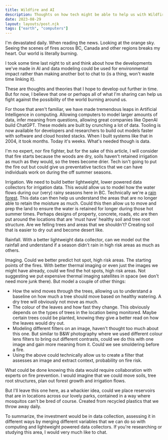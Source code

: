```yaml
---
title: Wildfire and AI
description: Thoughts on how tech might be able to help us with Wildfires in the long run
date: 2023-08-29
layout: layouts/post.njk
tags: ["earth", "computers"]
---
```


I'm devastated daily. When reading the news. Looking at the orange sky. Seeing the scenes of fires across BC, Canada and other regions breaks my heart. Our world is literally burning.

I took some time last night to sit and think about how the developments we've made in AI and data modeling could be used for environmental impact rather than making another bot to chat to (is a thing, won't waste time linking it).

These are thoughts and theories that I hope to develop out further in time. But for now, I believe that one or perhaps all of what I'm sharing can help us fight against the possibility of the world burning around us.

For those that aren't familiar, we have made tremendous leaps in Artificial Intelligence in computing. Allowing computers to model larger amounts of data, infer meaning from questions, allowing great companies like OpenAI build ChatGPT. These models are built by crunching a lot of data. Tooling is now available for developers and researchers to build out models faster with software and cloud hosted stacks. When I built systems like that in 2004, it took months. Today it's weeks. What's needed though is data.

I'm no expert, nor fire fighter, but for the sake of this article, I will consider that fire starts because the woods are dry, soils haven't retained irrigation as much as they would, so the trees become drier. Tech isn't going to put the fire out but could give us preventative tactics that we can have individuals work on during the off summer seasons.

Irrigation. We need to build better lightweight, lower powered data collectors for irrigation data. This would allow us to model how the water flows during our (very) rainy seasons here in BC. Technically we're a [rain forest](https://www.hellobc.com/stories/bcs-unique-temperate-rainforest/). This data can then help us understand the areas that are no longer able to retain the moisture as much. Could this then allow us to move and prep the land to ensure the water is retained for longer during those hot summer times. Perhaps designs of property, concrete, roads, etc are then put around the locations that are 'must have' healthy soil and tree root structure. Are we felling trees and areas that we shouldn't? Creating soil that is easier to dry out and become desert like.

Rainfall. With a better lightweight data collector, can we model out the rainfall and understand if a season didn't rain in high risk areas as much as others.

Imaging. Could we better predict hot spot, high risk areas. The starting points of the fires. With better thermal imaging or even just the images we might have already, could we find the hot spots, high risk areas. Not suggesting we put expensive thermal imaging satellites in space (we don't need more junk there). But model a couple of other things:

* How the wind moves through the trees, allowing us to understand a baseline on how much a tree should move based on healthy watering. A dry tree will obviously not move as much.
* The colour of the leaves and how fast they change. This obviously depends on the types of trees in the location being monitored. Maybe certain trees could be planted, knowing they give a better read on how the leaves would dry out.
* Modeling different filters on an image, haven't thought too much about this one. But similar to B&W photography where we used different colour lens filters to bring out different contrasts, could we do this with one image and gain more meaning from it. Could we see smoldering before a fire.
* Using the above could technically allow us to create a filter that assesses an image and extract context, probability on fire risk.

What could be done knowing this data would require collaboration with experts on fire prevention. I would imagine that we could move soils, tree root structures, plan out forest growth and irrigation flows.

But I'll leave this one here, as a whackier idea, could we place reservoirs that are in locations across our lovely parks, contained in a way where mosquitos can't be bred of course. Created from recycled plastics that we throw away daily.

To summarize, the investment would be in data collection, assessing it in different ways by merging different variables that we can do so with computing and lightweight powered data collectors. If you're researching or studying this area, I would very much like to chat.
